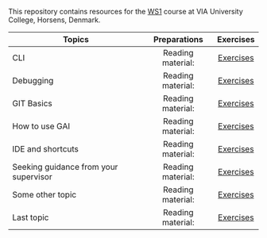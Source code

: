 This repository contains resources for the [WS1](https://en.via.dk/link-tba) course at VIA University College, Horsens, Denmark.

| Topics                                |   Preparations    |         Exercises          |
| ------------------------------------- | :---------------: | :------------------------: |
| CLI                                   | Reading material: | [Exercises](CLI/README.md) |
| Debugging                             | Reading material: | [Exercises](Debugging\README.md) |
| GIT Basics                            | Reading material: | [Exercises](CLI\README.md) |
| How to use GAI                        | Reading material: | [Exercises](CLI\README.md) |
| IDE and shortcuts                     | Reading material: | [Exercises](CLI\README.md) |
| Seeking guidance from your supervisor | Reading material: | [Exercises](CLI\README.md) |
| Some other topic                      | Reading material: | [Exercises](CLI\README.md) |
| Last topic                            | Reading material: | [Exercises](CLI\README.md) |
